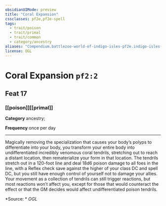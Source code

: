 ```yaml
---
obsidianUIMode: preview
title: "Coral Expansion"
cssclasses: pf2e,pf2e-spell
tags:
  - trait/poison
  - trait/primal
  - trait/common
  - category/ancestry
aliases: "Compendium.battlezoo-world-of-indigo-isles-pf2e.indigo-isles-feats.Item.g0xJsr0Nm2rsmeux"
license: OGL
---
```

# Coral Expansion `pf2:2`
## Feat 17
### [[poison]][[primal]]

**Category** ancestry; 




**Frequency** once per day

* * *

Magically removing the specialization that causes your body’s polyps to differentiate into your body, you transform your entire body into undifferentiated incredibly venomous coral tendrils, stretching out to reach a distant location, then rematerialize your form in that location. The tendrils stretch out in a 120-foot line and deal 18d6 poison damage to all foes in the line, with a Reflex check save against the higher of your class DC and spell DC, but you still have enough control of yourself not to damage your allies. Your movement as a collection of tendrils can still trigger reactions, but most reactions won’t affect you, except for those that would counteract the effect or that the GM decides would affect undifferentiated poison tendrils.

*Source: *
*OGL*